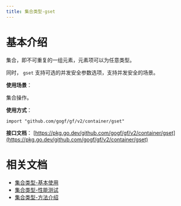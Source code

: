 ```yaml
---
title: 集合类型-gset
---
```


# 基本介绍

集合，即不可重复的一组元素，元素项可以为任意类型。

同时， `gset` 支持可选的并发安全参数选项，支持并发安全的场景。

**使用场景**：

集合操作。

**使用方式**：

```
import "github.com/gogf/gf/v2/container/gset"
```

**接口文档**： [https://pkg.go.dev/github.com/gogf/gf/v2/container/gset](https://pkg.go.dev/github.com/gogf/gf/v2/container/gset)

# 相关文档

- [集合类型-基本使用](/docs/组件列表/数据结构/集合类型-gset/集合类型-基本使用)
- [集合类型-性能测试](/docs/组件列表/数据结构/集合类型-gset/集合类型-性能测试)
- [集合类型-方法介绍](/docs/组件列表/数据结构/集合类型-gset/集合类型-方法介绍)